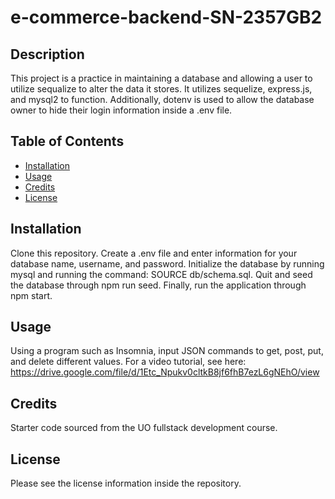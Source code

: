 #  e-commerce-backend-SN-2357GB2
## Description
This project is a practice in maintaining a database and allowing a user to utilize sequalize to alter the data it stores. It utilizes sequelize, express.js, and mysql2 to function. Additionally, dotenv is used to allow the database owner to  hide their login information inside a .env file. 
## Table of Contents
- [Installation](#installation)
- [Usage](#usage)
- [Credits](#credits)
- [License](#license)
## Installation
Clone this repository. Create a .env file and enter information for your database name, username, and password. Initialize the database by running mysql and running the command: SOURCE db/schema.sql. Quit and seed the database through npm run seed. Finally, run the application through npm start.
## Usage
Using a program such as Insomnia, input JSON commands to get, post, put, and delete different values. For a video tutorial, see here: https://drive.google.com/file/d/1Etc_Npukv0cltkB8jf6fhB7ezL6gNEhO/view
## Credits
Starter code sourced from the UO fullstack development course.
## License
Please see the license information inside the repository.
